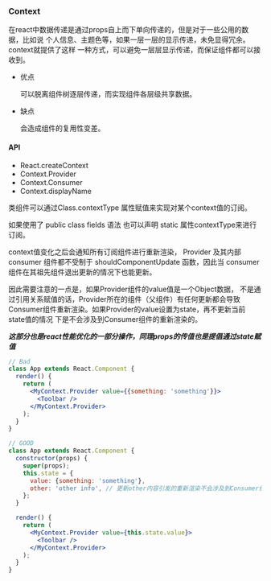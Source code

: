 ### Context

在react中数据传递是通过props自上而下单向传递的，但是对于一些公用的数据，比如说
个人信息、主题色等，如果一层一层的显示传递，未免显得冗余。context就提供了这样
一种方式，可以避免一层层显示传递，而保证组件都可以接收到。

- 优点

    可以脱离组件树逐层传递，而实现组件各层级共享数据。

- 缺点

    会造成组件的复用性变差。

#### API

- React.createContext
- Context.Provider
- Context.Consumer
- Context.displayName

类组件可以通过Class.contextType 属性赋值来实现对某个context值的订阅。

如果使用了 public class fields 语法 也可以声明 static 属性contextType来进行订阅。


context值变化之后会通知所有订阅组件进行重新渲染，
Provider 及其内部 consumer 组件都不受制于 shouldComponentUpdate 函数，因此当 consumer 组件在其祖先组件退出更新的情况下也能更新。

因此需要注意的一点是，如果Provider组件的value值是一个Object数据，
不是通过引用关系赋值的话，Provider所在的组件（父组件）有任何更新都会导致
Consumer组件重新渲染。如果Provider的value设置为state，再不更新当前state值的情况
下是不会涉及到Consumer组件的重新渲染的。

***这部分也是react性能优化的一部分操作，同理props的传值也是提倡通过state赋值***

```jsx
// Bad
class App extends React.Component {
  render() {
    return (
      <MyContext.Provider value={{something: 'something'}}>
        <Toolbar />
      </MyContext.Provider>
    );
  }
}

// GOOD
class App extends React.Component {
  constructor(props) {
    super(props);
    this.state = {
      value: {something: 'something'},
      other: 'other info', // 更新other内容引发的重新渲染不会涉及到Consumer组件的重新渲染
    };
  }

  render() {
    return (
      <MyContext.Provider value={this.state.value}>
        <Toolbar />
      </MyContext.Provider>
    );
  }
}
```
